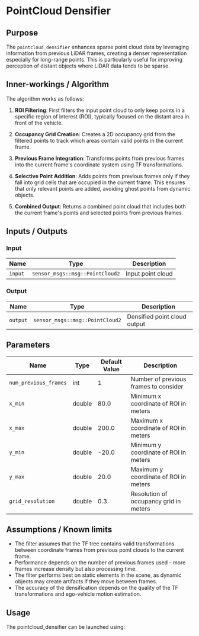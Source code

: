 # PointCloud Densifier

## Purpose

The `pointcloud_densifier` enhances sparse point cloud data by leveraging information from previous LiDAR frames, 
creating a denser representation especially for long-range points. This is particularly useful for improving perception
of distant objects where LiDAR data tends to be sparse.

## Inner-workings / Algorithm

The algorithm works as follows:

1. **ROI Filtering**: First filters the input point cloud to only keep points in a specific region of interest (ROI), 
   typically focused on the distant area in front of the vehicle.

2. **Occupancy Grid Creation**: Creates a 2D occupancy grid from the filtered points to track which areas contain valid 
   points in the current frame.

3. **Previous Frame Integration**: Transforms points from previous frames into the current frame's coordinate system
   using TF transformations.

4. **Selective Point Addition**: Adds points from previous frames only if they fall into grid cells that are occupied
   in the current frame. This ensures that only relevant points are added, avoiding ghost points from dynamic objects.

5. **Combined Output**: Returns a combined point cloud that includes both the current frame's points and selected
   points from previous frames.

## Inputs / Outputs

### Input

| Name     | Type                            | Description                  |
|----------|--------------------------------|------------------------------|
| `input`  | `sensor_msgs::msg::PointCloud2` | Input point cloud            |

### Output

| Name     | Type                            | Description                  |
|----------|--------------------------------|------------------------------|
| `output` | `sensor_msgs::msg::PointCloud2` | Densified point cloud output |

## Parameters

| Name                  | Type   | Default Value | Description                                       |
|----------------------|--------|--------------|---------------------------------------------------|
| `num_previous_frames` | int    | 1            | Number of previous frames to consider              |
| `x_min`               | double | 80.0         | Minimum x coordinate of ROI in meters             |
| `x_max`               | double | 200.0        | Maximum x coordinate of ROI in meters             |
| `y_min`               | double | -20.0        | Minimum y coordinate of ROI in meters             |
| `y_max`               | double | 20.0         | Maximum y coordinate of ROI in meters             |
| `grid_resolution`     | double | 0.3          | Resolution of occupancy grid in meters            |

## Assumptions / Known limits

- The filter assumes that the TF tree contains valid transformations between coordinate frames from previous point clouds to the current frame.
- Performance depends on the number of previous frames used - more frames increase density but also processing time.
- The filter performs best on static elements in the scene, as dynamic objects may create artifacts if they move between frames.
- The accuracy of the densification depends on the quality of the TF transformations and ego-vehicle motion estimation.

## Usage

The pointcloud_densifier can be launched using:

